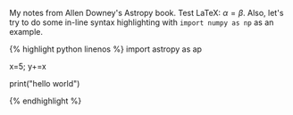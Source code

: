 My notes from Allen Downey's Astropy book. Test LaTeX: $\alpha=\beta$. Also, let's try to do some in-line syntax highlighting with `import numpy as np` as an example.

{% highlight python linenos %}
import astropy as ap

x=5;
y+=x

print("hello world")

{% endhighlight %}


